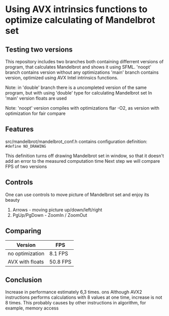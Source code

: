 Using AVX intrinsics functions to optimize calculating of Mandelbrot set
========================================================================

Testing two versions
--------------------
This repository includes two branches both containing differrent versions of program, that calculates Mandelbrot and shows it using SFML.
'noopt' branch contains version without any optimizations
'main' branch contains version, optimized using AVX Intel intrinsics functions.

Note: in 'double' branch there is a uncompleted version of the same program, but with using 'double' type for calculating Mandelbrot set
In 'main' version floats are used

Note: 'noopt' version compiles with optimizations flar -O2, as version with optimization for fair compare

Features
--------
src/mandelbrot/mandelbrot_conf.h contains configuration definition:
<code> #define NO_DRAWING </code>

This definition turns off drawing Mandelbrot set in window, so that it doesn't add an error to the measured computation time
Next step we will compare FPS of two versions

Controls
--------

One can use controls to move picture of Mandelbrot set and enjoy its beauty

1. Arrows - moving picture up/down/left/right
2. PgUp/PgDown - ZoomIn / ZoomOut

Comparing
---------
| Version          | FPS      |
| ---------------- | -------- |
| no optimization  | 8.1  FPS | 
| AVX with floats  | 50.8 FPS |

Conclusion
----------

Increase in performance estimately 6,3 times. ons
Although AVX2 instructions performs calculations with 8 values at one time, increase is not 8 times. This probably causes by other instructions in algorithm, for example, memory access
